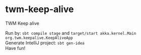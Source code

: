 twm-keep-alive
==========================

TWM Keep alive

Run by: `sbt compile stage` and `target/start akka.kernel.Main org.twm.keepalive.KeepAliveApp`  
Generate IntelliJ project: `sbt gen-idea`  
Have fun!  

